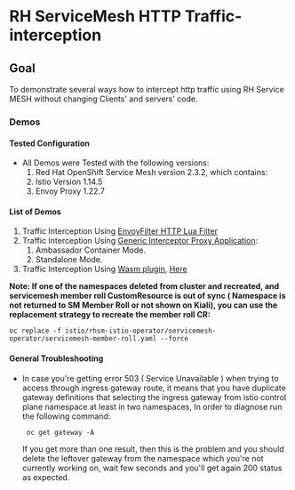 # RH ServiceMesh HTTP Traffic-interception

## Goal
 To demonstrate several ways how to intercept http traffic using RH Service MESH without changing Clients' and servers' code.



### Demos

#### Tested Configuration
* All Demos were Tested with the following versions:
  1. Red Hat OpenShift Service Mesh version 2.3.2, which contains:
  2. Istio Version 1.14.5
  3. Envoy Proxy 1.22.7
#### List of Demos  
1. Traffic Interception Using [EnvoyFilter HTTP Lua Filter](istio/using-http-lua-filter/README.md)
2. Traffic Interception Using [Generic Interceptor Proxy Application](istio/using-ambassador-container-app/README.md):
   1. Ambassador Container Mode.
   2. Standalone Mode.
3. Traffic Interception Using [Wasm plugin](https://istio.io/latest/docs/reference/config/proxy_extensions/wasm-plugin/), [Here](./istio/using-wasm-plugin/README.md)

**Note: If one of the namespaces deleted from cluster and recreated, and servicemesh member roll CustomResource is out of sync ( Namespace is not returned to SM Member Roll or not shown on Kiali), you can use the replacement strategy to recreate the member roll CR:**
```shell
oc replace -f istio/rhsm-istio-operator/servicemesh-operator/servicemesh-member-roll.yaml --force
```

#### General Troubleshooting 
- In case you're getting error 503 ( Service Unavailable ) when trying to access through ingress gateway route, it means that you have duplicate gateway definitions that selecting the ingress gateway from istio control plane namespace at least in two namespaces, In order to diagnose run the following command:
    ```shell
     oc get gateway -A
    ```
    If you get more than one result, then this is the problem and you should delete the leftover gateway from the namespace which you're not currently working on, wait few seconds and you'll get again 200 status as expected.